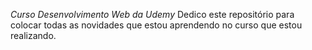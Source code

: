 *Curso Desenvolvimento Web da Udemy*
Dedico este repositório para colocar todas as novidades que estou aprendendo no curso que estou realizando.
